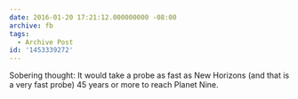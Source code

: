 ```yaml
---
date: 2016-01-20 17:21:12.000000000 -08:00
archive: fb
tags: 
  - Archive Post
id: '1453339272'
---
```


Sobering thought: It would take a probe as fast as New Horizons (and that is a very fast probe) 45 years or more to reach Planet Nine.
